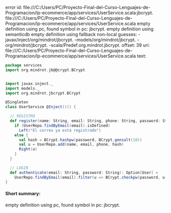 error id: file:///C:/Users/PC/Proyecto-Final-del-Curso-Lenguajes-de-Programacion/lp-ecommerce/app/services/UserService.scala:jbcrypt.
file:///C:/Users/PC/Proyecto-Final-del-Curso-Lenguajes-de-Programacion/lp-ecommerce/app/services/UserService.scala
empty definition using pc, found symbol in pc: jbcrypt.
empty definition using semanticdb
empty definition using fallback
non-local guesses:
	 -javax/inject/org/mindrot/jbcrypt.
	 -models/org/mindrot/jbcrypt.
	 -org/mindrot/jbcrypt.
	 -scala/Predef.org.mindrot.jbcrypt.
offset: 39
uri: file:///C:/Users/PC/Proyecto-Final-del-Curso-Lenguajes-de-Programacion/lp-ecommerce/app/services/UserService.scala
text:
```scala
package services
import org.mindrot.jb@@crypt.BCrypt


import javax.inject._
import models._
import org.mindrot.jbcrypt.BCrypt

@Singleton
class UserService @Inject()() {

  // REGISTRO
  def register(name: String, email: String, phone: String, password: String): Either[String, User] = {
    if (UserRepo.findByEmail(email).isDefined)
      Left("El correo ya está registrado")
    else {
      val hash = BCrypt.hashpw(password, BCrypt.gensalt(10))
      val u = UserRepo.add(name, email, phone, hash)
      Right(u)
    }
  }

  // LOGIN
  def authenticate(email: String, password: String): Option[User] =
    UserRepo.findByEmail(email).filter(u => BCrypt.checkpw(password, u.passwordHash))
}

```


#### Short summary: 

empty definition using pc, found symbol in pc: jbcrypt.